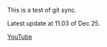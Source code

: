 
This is a test of git sync.

Latest update at 11.03 of Dec 25.

[YouTube](https://www.youtube.com/watch?v=h3oK1yX3CZ8&t=433s)